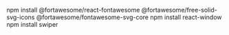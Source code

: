 npm install @fortawesome/react-fontawesome @fortawesome/free-solid-svg-icons @fortawesome/fontawesome-svg-core
npm install react-window
npm install swiper